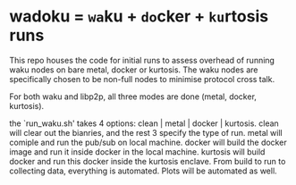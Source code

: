 # wadoku = `wa`ku  + `do`cker + `ku`rtosis runs
This repo houses the code for initial runs to assess overhead of running waku nodes on bare metal, docker or kurtosis. The waku nodes are specifically chosen to be non-full nodes to minimise protocol cross talk.

For both waku and libp2p,  all three modes are done (metal, docker, kurtosis).

the `run_waku.sh' takes 4 options: clean | metal | docker | kurtosis. clean will clear out the bianries, and the rest 3 specify the type of run. metal will comiple and run the pub/sub on local machine. docker will build the docker image and run it inside docker in the local machine. kurtosis will build docker and run this docker inside the kurtosis enclave. From build to run to collecting data, everything is automated. Plots will be automated as well.
